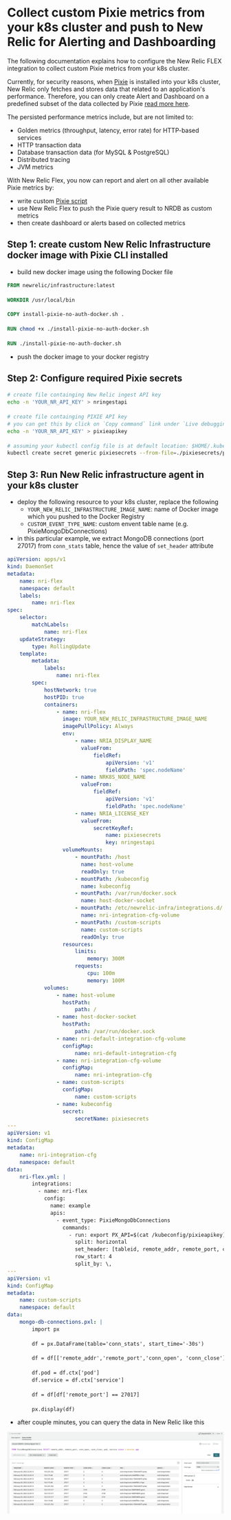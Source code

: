 # Collect custom Pixie metrics from your k8s cluster and push to New Relic for Alerting and Dashboarding

The following documentation explains how to configure the New Relic FLEX integration to collect custom Pixie metrics from your k8s cluster.

Currently, for security reasons, when [Pixie](https://pixielabs.ai) is installed into your k8s cluster, New Relic only fetches and stores data that related to an application's performance. Therefore, you can only create Alert and Dashboard on a predefined subset of the data collected by Pixie [read more here](https://docs.newrelic.com/docs/kubernetes-pixie/auto-telemetry-pixie/pixie-data-security-overview/).

The persisted performance metrics include, but are not limited to:

-   Golden metrics (throughput, latency, error rate) for HTTP-based services
-   HTTP transaction data
-   Database transaction data (for MySQL & PostgreSQL)
-   Distributed tracing
-   JVM metrics

With New Relic Flex, you now can report and alert on all other available Pixie metrics by:

-   write custom [Pixie script](https://docs.pixielabs.ai/tutorials/pxl-scripts/write-pxl-scripts/)
-   use New Relic Flex to push the Pixie query result to NRDB as custom metrics
-   then create dashboard or alerts based on collected metrics

## Step 1: create custom New Relic Infrastructure docker image with Pixie CLI installed

-   build new docker image using the following Docker file

```Dockerfile
FROM newrelic/infrastructure:latest

WORKDIR /usr/local/bin

COPY install-pixie-no-auth-docker.sh .

RUN chmod +x ./install-pixie-no-auth-docker.sh

RUN ./install-pixie-no-auth-docker.sh
```

-   push the docker image to your docker registry

## Step 2: Configure required Pixie secrets

```bash
# create file containging New Relic ingest API key
echo -n 'YOUR_NR_API_KEY' > nringestapi

# create file containging PIXIE API key
# you can get this by click on `Copy command` link under `Live debugging with Pixie` tab on New Relic Kubernetes Cluster Explorer page
echo -n 'YOUR_NR_API_KEY' > pixieapikey

# assuming your kubectl config file is at default location: $HOME/.kube/config
kubectl create secret generic pixiesecrets --from-file=./pixiesecrets/pixieapikey --from-file=$HOME/.kube/config --from-file=./pixiesecrets/nringestapi
```

## Step 3: Run New Relic infrastructure agent in your k8s cluster

-   deploy the following resource to your k8s cluster, replace the following
    -   `YOUR_NEW_RELIC_INFRASTRUCTURE_IMAGE_NAME`: name of Docker image which you pushed to the Docker Registry
    -   `CUSTOM_EVENT_TYPE_NAME`: custom envent table name (e.g. PixieMongoDbConnections)
-   in this particular example, we extract MongoDB connections (port 27017) from `conn_stats` table, hence the value of `set_header` attribute

```yaml
apiVersion: apps/v1
kind: DaemonSet
metadata:
    name: nri-flex
    namespace: default
    labels:
        name: nri-flex
spec:
    selector:
        matchLabels:
            name: nri-flex
    updateStrategy:
        type: RollingUpdate
    template:
        metadata:
            labels:
                name: nri-flex
        spec:
            hostNetwork: true
            hostPID: true
            containers:
                - name: nri-flex
                  image: YOUR_NEW_RELIC_INFRASTRUCTURE_IMAGE_NAME
                  imagePullPolicy: Always
                  env:
                      - name: NRIA_DISPLAY_NAME
                        valueFrom:
                            fieldRef:
                                apiVersion: 'v1'
                                fieldPath: 'spec.nodeName'
                      - name: NRK8S_NODE_NAME
                        valueFrom:
                            fieldRef:
                                apiVersion: 'v1'
                                fieldPath: 'spec.nodeName'
                      - name: NRIA_LICENSE_KEY
                        valueFrom:
                            secretKeyRef:
                                name: pixiesecrets
                                key: nringestapi
                  volumeMounts:
                      - mountPath: /host
                        name: host-volume
                        readOnly: true
                      - mountPath: /kubeconfig
                        name: kubeconfig
                      - mountPath: /var/run/docker.sock
                        name: host-docker-socket
                      - mountPath: /etc/newrelic-infra/integrations.d/
                        name: nri-integration-cfg-volume
                      - mountPath: /custom-scripts
                        name: custom-scripts
                        readOnly: true
                  resources:
                      limits:
                          memory: 300M
                      requests:
                          cpu: 100m
                          memory: 100M
            volumes:
                - name: host-volume
                  hostPath:
                      path: /
                - name: host-docker-socket
                  hostPath:
                      path: /var/run/docker.sock
                - name: nri-default-integration-cfg-volume
                  configMap:
                      name: nri-default-integration-cfg
                - name: nri-integration-cfg-volume
                  configMap:
                      name: nri-integration-cfg
                - name: custom-scripts
                  configMap:
                      name: custom-scripts
                - name: kubeconfig
                  secret:
                      secretName: pixiesecrets
---
apiVersion: v1
kind: ConfigMap
metadata:
    name: nri-integration-cfg
    namespace: default
data:
    nri-flex.yml: |
        integrations:
          - name: nri-flex
            config:
              name: example
              apis:
                - event_type: PixieMongoDbConnections
                  commands:
                    - run: export PX_API=$(cat /kubeconfig/pixieapikey) && px auth login --api_key=$PX_API --kubeconfig /kubeconfig/config && px run -f /custom-scripts/mongo-db-connections.pxl --kubeconfig /kubeconfig/config -o csv
                      split: horizontal
                      set_header: [tableid, remote_addr, remote_port, conn_open, conn_close, pod, service]
                      row_start: 4
                      split_by: \,
---
apiVersion: v1
kind: ConfigMap
metadata:
    name: custom-scripts
    namespace: default
data:
    mongo-db-connections.pxl: |
        import px

        df = px.DataFrame(table='conn_stats', start_time='-30s')

        df = df[['remote_addr','remote_port','conn_open', 'conn_close']]

        df.pod = df.ctx['pod']
        df.service = df.ctx['service']

        df = df[df['remote_port'] == 27017]

        px.display(df)
```

-   after couple minutes, you can query the data in New Relic like this

![](querypixiedata.png)
